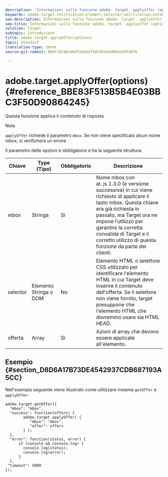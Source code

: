 ```yaml
---
description: 'Informazioni sulla funzione adobe. target. applyoffer (options) per at. js. '
keywords: adobe.target.notification;element;selector;notification;extension
seo-description: Informazioni sulla funzione adobe. target. applyoffer (options) per la libreria javascript di Adobe Target nella libreria javascript. js.
seo-title: Informazioni sulla funzione adobe. target. applyoffer (options) per la libreria javascript di Adobe Target nella libreria javascript. js.
solution: Target
subtopic: Introduzione
title: adobe.target.applyOffer(options)
topic: Standard
translation-type: tm+mt
source-git-commit: 9b8f39240cbbd7a494d74dc0016ed666a58fd870

---
```



# adobe.target.applyOffer(options) {#reference_BBE83F513B5B4E03BBC3F50D90864245}

Questa funzione applica il contenuto di risposta.

>[!NOTE]
>
>`applyOffer` richiede il parametro `mbox`. Se non viene specificato alcun nome mbox, si verificherà un errore.

Il parametro delle opzioni è obbligatorio e ha la seguente struttura:

| Chiave | Type (Tipo) | Obbligatorio | Descrizione |
|--- |--- |--- |--- |
| mbox | Stringa | Sì | Nome mbox con<br>at. js 1.3.0 (e versione successiva) in cui viene richiesto di applicare il tasto mbox. Questa chiave era già richiesta in passato, ma Target ora ne impone l’utilizzo per garantire la corretta convalida di Target e il corretto utilizzo di questa funzione da parte dei clienti. |
| selector | Elemento Stringa o DOM | No | Elemento HTML o selettore CSS utilizzato per identificare l&#39;elemento HTML in cui Target deve inserire il contenuto dell&#39;offerta. Se il selettore non viene fornito, target presuppone che l&#39;elemento HTML che dovremmo usare sia HTML HEAD. |
| offerta | Array | Sì | Azioni di array che devono essere applicate all&#39;elemento. |

## Esempio {#section_D8D6A17B73DE4542937CDB687193A5CC}

Nell&#39;esempio seguente viene illustrato come utilizzare insieme `getOffer` e `applyOffer`:

```
adobe.target.getOffer({   
  "mbox": "mbox",   
  "success": function(offers) {           
        adobe.target.applyOffer( {  
           "mbox": "mbox", 
           "offer": offers  
        } ); 
  },   
  "error": function(status, error) {           
      if (console && console.log) { 
        console.log(status); 
        console.log(error); 
      } 
  }, 
 "timeout": 5000 
}); 
```
